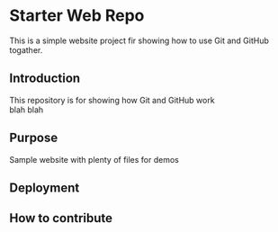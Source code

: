 # Starter Web Repo

This is a simple website project fir showing how to use Git and GitHub togather.
## Introduction 

This repository is for showing how Git and GitHub work  
blah blah 

## Purpose

Sample website with plenty of files for demos

## Deployment

## How to contribute